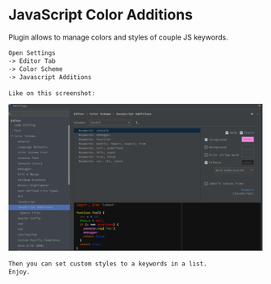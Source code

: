 # JavaScript Color Additions

<!-- Plugin description -->
Plugin allows to manage colors and styles of couple JS keywords.

```
Open Settings
-> Editor Tab 
-> Color Scheme 
-> Javascript Additions

Like on this screenshot:
```
![](.github/readme/screenshot.png)
```
Then you can set custom styles to a keywords in a list.
Enjoy.
```
<!-- Plugin description end -->